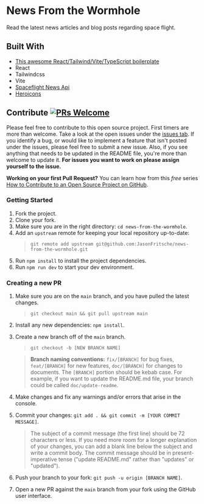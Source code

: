 # News From the Wormhole
Read the latest news articles and blog posts regarding space flight.

## Built With
- [This awesome React/Tailwind/Vite/TypeScript boilerplate](https://github.com/joaopaulomoraes/reactjs-vite-tailwindcss-boilerplate)
- React
- Tailwindcss
- Vite
- [Spaceflight News Api](https://spaceflightnewsapi.net/)
- [Heroicons](https://heroicons.com/)

## Contribute [![PRs Welcome](https://img.shields.io/badge/PRs-welcome-brightgreen.svg?style=flat-square)](http://makeapullrequest.com)

Please feel free to contribute to this open source project. First timers are more than welcome. Take a look at the open issues under the [issues tab](https://github.com/JasonFritsche/news-from-the-wormhole/issues). If you identify a bug, or would like to implement a feature that isn't posted under the issues, please feel free to submit a new issue. Also, if you see anything that needs to be updated in the README file, you're more than welcome to update it. **For issues you want to work on please assign yourself to the issue.**

**Working on your first Pull Request?** You can learn how from this _free_ series [How to Contribute to an Open Source Project on GitHub](https://egghead.io/series/how-to-contribute-to-an-open-source-project-on-github).

### Getting Started

1. Fork the project.
2. Clone your fork.
3. Make sure you are in the right directory: `cd news-from-the-wormhole`.
4. Add an `upstream` remote for keeping your local repository up-to-date:
   > `git remote add upstream git@github.com:JasonFritsche/news-from-the-wormhole.git`
5. Run `npm install` to install the project dependencies.
6. Run `npm run dev` to start your dev environment.

### Creating a new PR

1. Make sure you are on the `main` branch, and you have pulled the latest changes.

   > `git checkout main && git pull upstream main`

2. Install any new dependencies: `npm install`.

3. Create a new branch off of the `main` branch.

   > `git checkout -b [NEW BRANCH NAME]`

   > **Branch naming conventions:** `fix/[BRANCH]` for bug fixes, `feat/[BRANCH]` for new features, `doc/[BRANCH]` for changes to documents. The `[BRANCH]` portion should be kebab case. For example, if you want to update the README.md file, your branch could be called `doc/update-readme`.

4. Make changes and fix any warnings and/or errors that arise in the console.
5. Commit your changes: `git add . && git commit -m [YOUR COMMIT MESSAGE]`.

   > The subject of a commit message (the first line) should be 72 characters or less. If you need more room for a longer explanation of your changes, you can add a blank line below the subject and write a commit body. The commit message should be in present-imperative tense ("update README.md" rather than "updates" or "updated").

6. Push your branch to your fork: `git push -u origin [BRANCH NAME]`.
7. Open a new PR against the `main` branch from your fork using the GitHub user interface.

